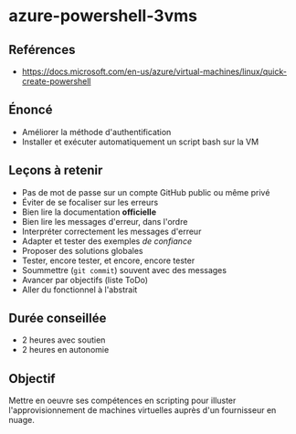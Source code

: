 # azure-powershell-3vms

## Reférences

* https://docs.microsoft.com/en-us/azure/virtual-machines/linux/quick-create-powershell

## Énoncé

* Améliorer la méthode d'authentification
* Installer et exécuter automatiquement un script bash sur la VM

## Leçons à retenir

* Pas de mot de passe sur un compte GitHub public ou même privé
* Éviter de se focaliser sur les erreurs
* Bien lire la documentation **officielle**
* Bien lire les messages d'erreur, dans l'ordre
* Interpréter correctement les messages d'erreur
* Adapter et tester des exemples _de confiance_
* Proposer des solutions globales
* Tester, encore tester, et encore, encore tester
* Soummettre (`git commit`) souvent avec des messages
* Avancer par objectifs (liste ToDo)
* Aller du fonctionnel à l'abstrait

## Durée conseillée

* 2 heures avec soutien
* 2 heures en autonomie

## Objectif

Mettre en oeuvre ses compétences en scripting pour illuster l'approvisionnement de machines virtuelles auprès d'un fournisseur en nuage.
